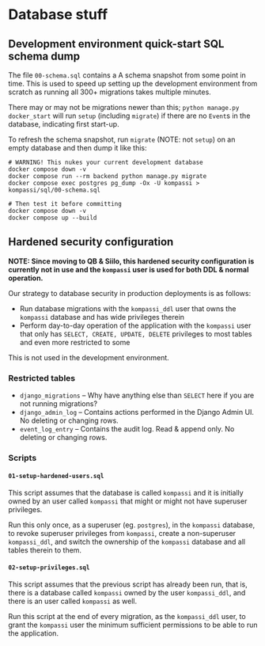 # Database stuff

## Development environment quick-start SQL schema dump

The file `00-schema.sql` contains a A schema snapshot from some point in time. This is used to speed up setting up the development environment from scratch as running all 300+ migrations takes multiple minutes.

There may or may not be migrations newer than this; `python manage.py docker_start` will run `setup` (including `migrate`) if there are no `Event`s in the database, indicating first start-up.

To refresh the schema snapshot, run `migrate` (NOTE: not `setup`) on an empty database and then dump it like this:

    # WARNING! This nukes your current development database
    docker compose down -v
    docker compose run --rm backend python manage.py migrate
    docker compose exec postgres pg_dump -Ox -U kompassi > kompassi/sql/00-schema.sql

    # Then test it before committing
    docker compose down -v
    docker compose up --build

## Hardened security configuration

**NOTE: Since moving to QB & Siilo, this hardened security configuration is currently not in use and the `kompassi` user is used for both DDL & normal operation.**

Our strategy to database security in production deployments is as follows:

* Run database migrations with the `kompassi_ddl` user that owns the `kompassi` database and has wide privileges therein
* Perform day-to-day operation of the application with the `kompassi` user that only has `SELECT, CREATE, UPDATE, DELETE` privileges to most tables and even more restricted to some

This is not used in the development environment.

### Restricted tables

* `django_migrations` – Why have anything else than `SELECT` here if you are not running migrations?
* `django_admin_log` – Contains actions performed in the Django Admin UI. No deleting or changing rows.
* `event_log_entry` – Contains the audit log. Read & append only. No deleting or changing rows.

### Scripts

#### `01-setup-hardened-users.sql`

This script assumes that the database is called `kompassi` and it is initially owned by an user called `kompassi` that might or might not have superuser privileges.

Run this only once, as a superuser (eg. `postgres`), in the `kompassi` database, to revoke superuser privileges from `kompassi`, create a non-superuser `kompassi_ddl`, and switch the ownership of the `kompassi` database and all tables therein to them.

#### `02-setup-privileges.sql`

This script assumes that the previous script has already been run, that is, there is a database called `kompassi` owned by the user `kompassi_ddl`, and there is an user called `kompassi` as well.

Run this script at the end of every migration, as the `kompassi_ddl` user, to grant the `kompassi` user the minimum sufficient permissions to be able to run the application.
